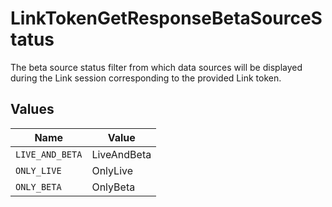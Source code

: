 # LinkTokenGetResponseBetaSourceStatus

The beta source status filter from which data sources will be displayed during the Link session corresponding to the provided Link token.


## Values

| Name            | Value           |
| --------------- | --------------- |
| `LIVE_AND_BETA` | LiveAndBeta     |
| `ONLY_LIVE`     | OnlyLive        |
| `ONLY_BETA`     | OnlyBeta        |